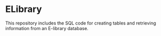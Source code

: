 # ELibrary

This repository includes the SQL code for creating tables and retrieving information from an E-library database.
